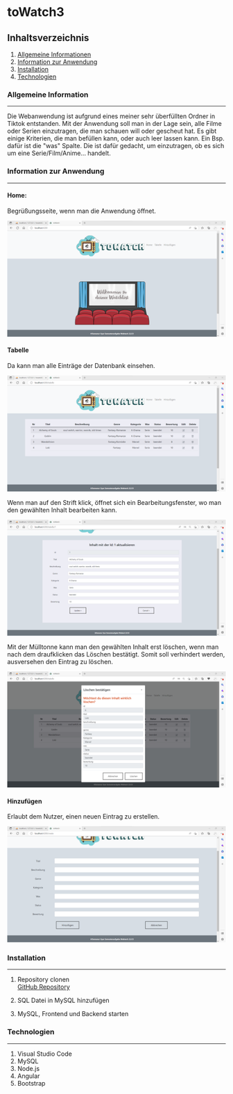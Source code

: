 # toWatch3

## Inhaltsverzeichnis
1. [Allgemeine Informationen](#allgemeine-information)
2. [Information zur Anwendung](#information-zur-anwendung)
3. [Installation](#installation)
4. [Technologien](#technologien)


### Allgemeine Information
***
Die Webanwendung ist aufgrund eines meiner sehr überfüllten Ordner in Tiktok entstanden. Mit der Anwendung soll man in der Lage sein, alle Filme oder Serien einzutragen, die man schauen will oder gescheut hat.
Es gibt einige Kriterien, die man befüllen kann, oder auch leer lassen kann. Ein Bsp. dafür ist die "was" Spalte. Die ist dafür gedacht, um einzutragen, ob es sich um eine Serie/Film/Anime... handelt.


### Information zur Anwendung
***
#### Home:

Begrüßungsseite, wenn man die Anwendung öffnet.

![Begrüßung](seite1.png)

#### Tabelle

Da kann man alle Einträge der Datenbank einsehen. 

![Tabelle](seite2.png)

Wenn man auf den Strift klick, öffnet sich ein Bearbeitungsfenster, wo man den gewählten Inhalt bearbeiten kann.

![Bearbeiten](seite4.png)

Mit der Mülltonne kann man den gewählten Inhalt erst löschen, wenn man nach dem draufklicken das Löschen bestätigt. Somit soll verhindert werden, ausversehen den Eintrag zu löschen.

![Löschen](seite5.png)

#### Hinzufügen

Erlaubt dem Nutzer, einen neuen Eintrag zu erstellen.

![Hinzufügen](seite3.png)

### Installation
***
1. Repository clonen <br>
[GitHub Repository ](https://github.com/semanur03/toWatch3.git)

2. SQL Datei in MySQL hinzufügen

3. MySQL, Frontend und Backend starten

### Technologien
*** 
1. Visual Studio Code
2. MySQL
3. Node.js
4. Angular
5. Bootstrap
